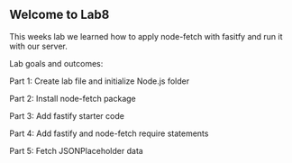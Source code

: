 ## Welcome to Lab8

This weeks lab we learned how to apply node-fetch with fasitfy and run it with our server.

Lab goals and outcomes:

Part 1: Create lab file and initialize Node.js folder

Part 2: Install node-fetch package

Part 3: Add fastify starter code

Part 4: Add fastify and node-fetch require statements

Part 5: Fetch JSONPlaceholder data
